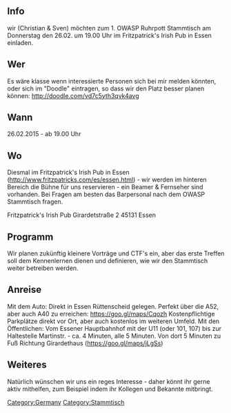 ## **Info**

wir (Christian & Sven) möchten zum 1. OWASP Ruhrpott Stammtisch am
Donnerstag den 26.02. um 19.00 Uhr im Fritzpatrick's Irish Pub in Essen
einladen.

## **Wer**

Es wäre klasse wenn interessierte Personen sich bei mir melden könnten,
oder sich im "Doodle" eintragen, so dass wir den Platz besser planen
können: <http://doodle.com/vd7c5yth3qvk4avg>

## **Wann**

26.02.2015 - ab 19.00 Uhr

## **Wo**

Diesmal im Fritzpatrick's Irish Pub in Essen
(http://www.fritzpatricks.com/es/essen.html) - wir werden im hinteren
Bereich die Bühne für uns reservieren - ein Beamer & Fernseher sind
vorhanden. Bei Fragen am besten das Barpersonal nach dem OWASP
Stammtisch fragen.

Fritzpatrick's Irish Pub
Girardetstraße 2
45131 Essen

## **Programm**

Wir planen zukünftig kleinere Vorträge und CTF's ein, aber das erste
Treffen soll dem Kennenlernen dienen und definieren, wie wir den
Stammtisch weiter betreiben werden.

## **Anreise**

Mit dem Auto: Direkt in Essen Rüttenscheid gelegen. Perfekt über die
A52, aber auch A40 zu erreichen: <https://goo.gl/maps/Cqozh>
Kostenpflichtige Parkplätze direkt vor Ort, aber auch kostenlos im
weiteren Umfeld. Mit den Öffentlichen: Vom Essener Hauptbahnhof mit der
U11 (oder 101, 107) bis zur Haltestelle Martinstr. - ca. 4 Minuten, alle
5 Minuten. Von dort 5 Minuten zu Fuß Richtung Girardethaus
(https://goo.gl/maps/jLgSs)

## **Weiteres**

Natürlich wünschen wir uns ein reges Interesse - daher könnt ihr gerne
aktiv mithelfen, zum Beispiel indem ihr Kollegen und Bekannte mitbringt.

[Category:Germany](Category:Germany "wikilink")
[Category:Stammtisch](Category:Stammtisch "wikilink")